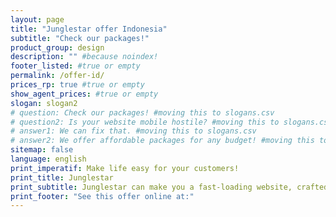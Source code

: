 ```yaml
---
layout: page
title: "Junglestar offer Indonesia"
subtitle: "Check our packages!"
product_group: design
description: "" #because noindex!
footer_listed: #true or empty
permalink: /offer-id/
prices_rp: true #true or empty
show_agent_prices: #true or empty
slogan: slogan2
# question: Check our packages! #moving this to slogans.csv
# question2: Is your website mobile hostile? #moving this to slogans.csv
# answer1: We can fix that. #moving this to slogans.csv
# answer2: We offer affordable packages for any budget! #moving this to slogans.csv
sitemap: false
language: english
print_imperatif: Make life easy for your customers!
print_title: Junglestar
print_subtitle: Junglestar can make you a fast-loading website, crafted to out-perform your competitors.
print_footer: "See this offer online at:"
---
```

